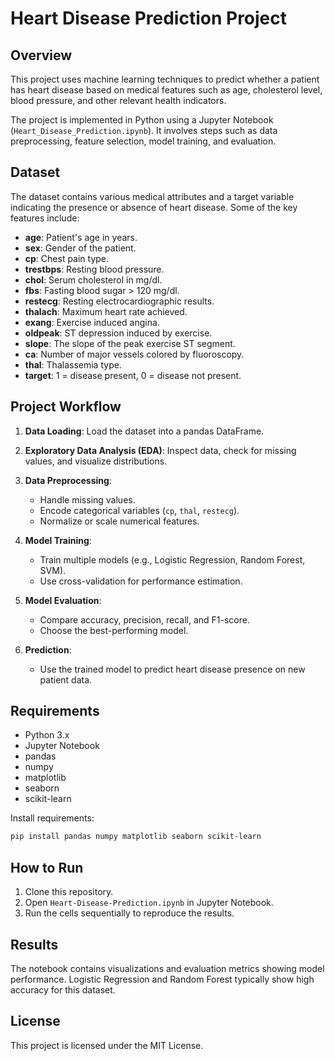 # Heart Disease Prediction Project

## Overview

This project uses machine learning techniques to predict whether a patient has heart disease based on medical features such as age, cholesterol level, blood pressure, and other relevant health indicators.

The project is implemented in Python using a Jupyter Notebook (`Heart_Disease_Prediction.ipynb`). It involves steps such as data preprocessing, feature selection, model training, and evaluation.

## Dataset

The dataset contains various medical attributes and a target variable indicating the presence or absence of heart disease. Some of the key features include:

* **age**: Patient's age in years.
* **sex**: Gender of the patient.
* **cp**: Chest pain type.
* **trestbps**: Resting blood pressure.
* **chol**: Serum cholesterol in mg/dl.
* **fbs**: Fasting blood sugar > 120 mg/dl.
* **restecg**: Resting electrocardiographic results.
* **thalach**: Maximum heart rate achieved.
* **exang**: Exercise induced angina.
* **oldpeak**: ST depression induced by exercise.
* **slope**: The slope of the peak exercise ST segment.
* **ca**: Number of major vessels colored by fluoroscopy.
* **thal**: Thalassemia type.
* **target**: 1 = disease present, 0 = disease not present.

## Project Workflow

1. **Data Loading**: Load the dataset into a pandas DataFrame.
2. **Exploratory Data Analysis (EDA)**: Inspect data, check for missing values, and visualize distributions.
3. **Data Preprocessing**:

   * Handle missing values.
   * Encode categorical variables (`cp`, `thal`, `restecg`).
   * Normalize or scale numerical features.
4. **Model Training**:

   * Train multiple models (e.g., Logistic Regression, Random Forest, SVM).
   * Use cross-validation for performance estimation.
5. **Model Evaluation**:

   * Compare accuracy, precision, recall, and F1-score.
   * Choose the best-performing model.
6. **Prediction**:

   * Use the trained model to predict heart disease presence on new patient data.

## Requirements

* Python 3.x
* Jupyter Notebook
* pandas
* numpy
* matplotlib
* seaborn
* scikit-learn

Install requirements:

```bash
pip install pandas numpy matplotlib seaborn scikit-learn
```

## How to Run

1. Clone this repository.
2. Open `Heart-Disease-Prediction.ipynb` in Jupyter Notebook.
3. Run the cells sequentially to reproduce the results.

## Results

The notebook contains visualizations and evaluation metrics showing model performance. Logistic Regression and Random Forest typically show high accuracy for this dataset.

## License

This project is licensed under the MIT License.
